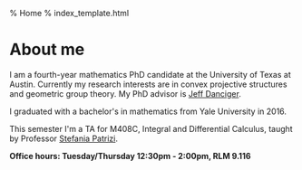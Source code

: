 % Home
% index_template.html

About me
===========

I am a fourth-year mathematics PhD candidate at the University of Texas at Austin. Currently my research interests are in convex projective structures and geometric group theory. My PhD advisor is [Jeff Danciger](https://web.ma.utexas.edu/users/jdanciger/index.html).

I graduated with a bachelor's in mathematics from Yale University in 2016.

This semester I'm a TA for M408C, Integral and Differential Calculus, taught by Professor [Stefania Patrizi](http://stepatrizi.altervista.org/).

**Office hours: Tuesday/Thursday 12:30pm - 2:00pm, RLM 9.116**
